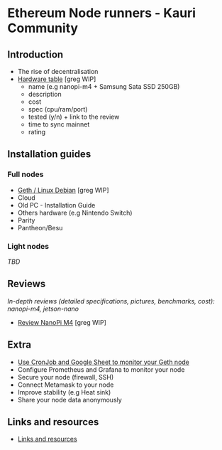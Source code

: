 # Ethereum Node runners - Kauri Community

## Introduction
- The rise of decentralisation
- [Hardware table](hardware-table.md) [greg WIP]
  - name (e.g nanopi-m4 + Samsung Sata SSD 250GB)
  - description
  - cost
  - spec (cpu/ram/port)
  - tested (y/n) + link to the review
  - time to sync mainnet
  - rating


## Installation guides

### Full nodes
- [Geth / Linux Debian](installation-guide-linux.md) [greg WIP]
- Cloud
- Old PC - Installation Guide
- Others hardware (e.g Nintendo Switch)
- Parity
- Pantheon/Besu

### Light nodes
*TBD*

## Reviews
*In-depth reviews (detailed specifications, pictures, benchmarks, cost): nanopi-m4, jetson-nano*

- [Review NanoPi M4](review-nanopi-m4.md) [greg WIP]

## Extra
- [Use CronJob and Google Sheet to monitor your Geth node](monitor_geth_with_cronjob_googlesheet.md)
- Configure Prometheus and Grafana to monitor your node
- Secure your node (firewall, SSH)
- Connect Metamask to your node
- Improve stability (e.g Heat sink)
- Share your node data anonymously

## Links and resources
- [Links and resources](resouces-and-links.md)
